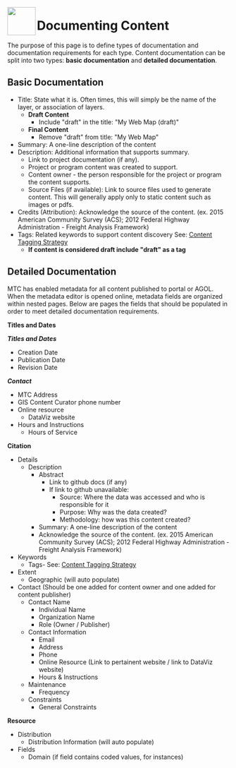 <a href="url"><img src="http://gis.mtc.ca.gov/mtcimages/mtcgisLogo.png" align="left" height="64" width="64" ></a>

# Documenting Content 

The purpose of this page is to define types of documentation and documentation requirements for each type. Content documentation can be split into two types: **basic documentation** and **detailed documentation**. 

## Basic Documentation 

- Title: State what it is.  Often times, this will simply be the name of the layer, or association of layers.
    - **Draft Content**
        - Include "draft" in the title: "My Web Map (draft)"
    - **Final Content**
        - Remove "draft" from title: "My Web Map"
- Summary: A one-line description of the content
- Description: Additional information that supports summary. 
    - Link to project documentation (if any). 
    - Project or program content was created to support.  
    - Content owner - the person responsible for the project or program the content supports. 
    - Source Files (if available): Link to source files used to generate content. This will generally apply only to static content such as images or pdfs. 
- Credits (Attribution): Acknowledge the source of the content. (ex. 2015 American Community Survey (ACS); 2012 Federal Highway Administration - Freight Analysis Framework) 
- Tags: Related keywords to support content discovery See: [Content Tagging Strategy](https://mtcdrive.app.box.com/file/198480762097)
    - **If content is considered draft include "draft" as a tag** 

## Detailed Documentation

MTC has enabled metadata for all content published to portal or AGOL. When the metadata editor is opened online, metadata fields are organized within nested pages. Below are pages the fields that should be populated in order to meet detailed documentation requirements. 

**Titles and Dates** 

***Titles and Dates***

- Creation Date
- Publication Date
- Revision Date 

***Contact***

- MTC Address
- GIS Content Curator phone number
- Online resource
    - DataViz website 
- Hours and Instructions
    - Hours of Service 

**Citation**

- Details
    - Description
        - Abstract
            - Link to github docs (if any)
            - If link to github unavailable: 
                - Source: Where the data was accessed and who is responsible for it
                - Purpose: Why was the data created? 
                - Methodology: how was this content created?
        - Summary: A one-line description of the content
        - Acknowledge the source of the content. (ex. 2015 American Community Survey (ACS); 2012 Federal Highway Administration - Freight Analysis Framework)  
- Keywords
    - Tags- See: [Content Tagging Strategy](https://mtcdrive.app.box.com/file/198480762097)
- Extent
    - Geographic (will auto populate)
- Contact (Should be one added for content owner and one added for content publisher)
    - Contact Name
        - Individual Name
        - Organization Name
        - Role (Owner / Publisher)
    - Contact Information 
        - Email 
        - Address
        - Phone
        - Online Resource (Link to pertainent website / link to DataViz website)
        - Hours & Instructions
   - Maintenance 
       - Frequency
   - Constraints
       - General Constraints 

**Resource**

- Distribution
    - Distribution Information (will auto populate) 
- Fields
    - Domain (if field contains coded values, for instances)






